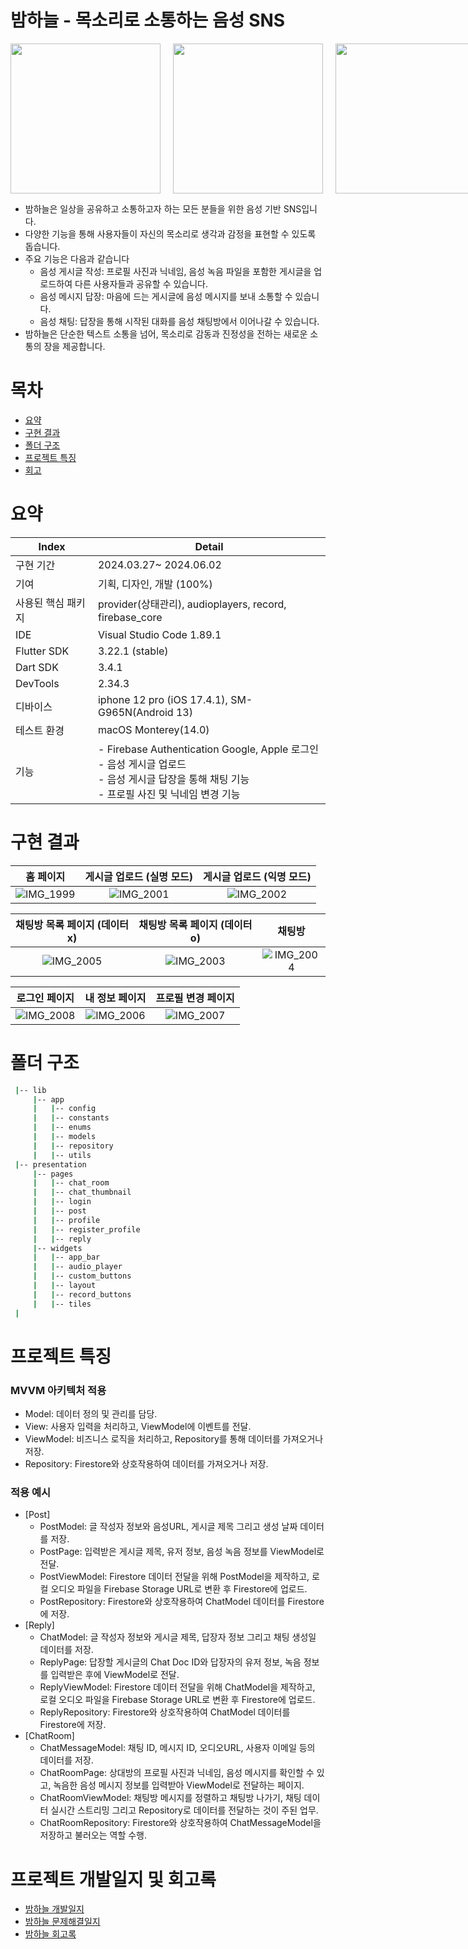 
# 밤하늘 - 목소리로 소통하는 음성 SNS
<div style="display: flex; justify-content: space-evenly; gap: 20px;">
    <img style="width: 240px" src="https://velog.velcdn.com/images/yun_dal/post/3e2e5955-b727-40d0-9ec3-77160c752733/image.png" />
    <img style="width: 240px" src="https://velog.velcdn.com/images/yun_dal/post/e5659ec8-1c5a-4839-bce9-cbd11f3fb927/image.png" />
    <img style="width: 240px" src="https://velog.velcdn.com/images/yun_dal/post/408437b4-036f-4404-b170-980dfcdd42c8/image.png" />
</div>

- 밤하늘은 일상을 공유하고 소통하고자 하는 모든 분들을 위한 음성 기반 SNS입니다.
- 다양한 기능을 통해 사용자들이 자신의 목소리로 생각과 감정을 표현할 수 있도록 돕습니다.
- 주요 기능은 다음과 같습니다
    - 음성 게시글 작성: 프로필 사진과 닉네임, 음성 녹음 파일을 포함한 게시글을 업로드하여 다른 사용자들과 공유할 수 있습니다.
    - 음성 메시지 답장: 마음에 드는 게시글에 음성 메시지를 보내 소통할 수 있습니다.
    - 음성 채팅: 답장을 통해 시작된 대화를 음성 채팅방에서 이어나갈 수 있습니다.
- 밤하늘은 단순한 텍스트 소통을 넘어, 목소리로 감동과 진정성을 전하는 새로운 소통의 장을 제공합니다.



# 목차
- [요약](#요약)
- [구현 결과](#구현-결과)
- [폴더 구조](#폴더-구조)
- [프로젝트 특징](#프로젝트-특징)
- [회고](#회고)



# 요약

| Index                | Detail                                                  |
|----------------------|---------------------------------------------------------|
| 구현 기간            | 2024.03.27~ 2024.06.02                                  |
| 기여                 | 기획, 디자인, 개발 (100%)                               |
| 사용된 핵심 패키지   | provider(상태관리), audioplayers, record, firebase_core |
| IDE                  | Visual Studio Code 1.89.1                               |
| Flutter SDK          | 3.22.1 (stable)                                         |
| Dart SDK             | 3.4.1                                                   |
| DevTools             | 2.34.3                                                  |
| 디바이스             | iphone 12 pro (iOS 17.4.1), SM-G965N(Android 13)           |
| 테스트 환경          | macOS Monterey(14.0)                                  |
| 기능                 | - Firebase Authentication Google, Apple 로그인 <br> - 음성 게시글 업로드 <br> - 음성 게시글 답장을 통해 채팅 기능 <br> - 프로필 사진 및 닉네임 변경 기능 |



# 구현 결과

| 홈 페이지 | 게시글 업로드 (실명 모드) | 게시글 업로드 (익명 모드) |
|:--------------------------:|:--------------------------:|:--------------------------:|
| ![IMG_1999](https://github.com/Yundal0/everyones_tone/assets/101382788/1621b1e8-255d-4419-ba4e-356595caa176) | ![IMG_2001](https://github.com/Yundal0/everyones_tone/assets/101382788/e5c6a9d1-e587-4f60-9661-117bd2c14601) | ![IMG_2002](https://github.com/Yundal0/everyones_tone/assets/101382788/b15ae0a1-da6f-4596-87b9-e304266de972) |

| 채팅방 목록 페이지 (데이터x) | 채팅방 목록 페이지 (데이터o) | 채팅방 |
|:--------------------------:|:--------------------------:|:--------------------------:|
| ![IMG_2005](https://github.com/Yundal0/everyones_tone/assets/101382788/ae766316-4c20-4cae-970d-b39bc5aa3719) | ![IMG_2003](https://github.com/Yundal0/everyones_tone/assets/101382788/36b700c4-2222-48f6-adc5-815b30b7593a) | ![IMG_2004](https://github.com/Yundal0/everyones_tone/assets/101382788/db511457-1eaf-4fb5-a6c4-e94b80f7ec2c) |

| 로그인 페이지 | 내 정보 페이지 | 프로필 변경 페이지 |
|:--------------------------:|:--------------------------:|:--------------------------:|
| ![IMG_2008](https://github.com/Yundal0/everyones_tone/assets/101382788/34ff1097-471b-4947-b034-dbf3bbe7cd48) | ![IMG_2006](https://github.com/Yundal0/everyones_tone/assets/101382788/b4c318e5-3475-4f6a-acca-c689410e3a1a) | ![IMG_2007](https://github.com/Yundal0/everyones_tone/assets/101382788/c24c8bd9-40d0-4d65-820e-f6b48f0a15f3) |



# 폴더 구조

```bash
 |-- lib
     |-- app
     |   |-- config
     |   |-- constants
     |   |-- enums
     |   |-- models
     |   |-- repository
     |   |-- utils
 |-- presentation
     |-- pages
     |   |-- chat_room
     |   |-- chat_thumbnail
     |   |-- login
     |   |-- post
     |   |-- profile
     |   |-- register_profile
     |   |-- reply
     |-- widgets
     |   |-- app_bar
     |   |-- audio_player
     |   |-- custom_buttons
     |   |-- layout
     |   |-- record_buttons
     |   |-- tiles
 |
```



# 프로젝트 특징
### MVVM 아키텍처 적용  
- Model: 데이터 정의 및 관리를 담당. 
- View: 사용자 입력을 처리하고, ViewModel에 이벤트를 전달.
- ViewModel: 비즈니스 로직을 처리하고, Repository를 통해 데이터를 가져오거나 저장.
- Repository: Firestore와 상호작용하여 데이터를 가져오거나 저장.
### 적용 예시
- [Post]
    - PostModel: 글 작성자 정보와 음성URL, 게시글 제목 그리고 생성 날짜 데이터를 저장.
    - PostPage: 입력받은 게시글 제목, 유저 정보, 음성 녹음 정보를 ViewModel로 전달.
    - PostViewModel: Firestore 데이터 전달을 위해 PostModel을 제작하고, 로컬 오디오 파일을 Firebase Storage URL로 변환 후 Firestore에 업로드.
    - PostRepository: Firestore와 상호작용하여 ChatModel 데이터를 Firestore에 저장.
- [Reply]
    - ChatModel: 글 작성자 정보와 게시글 제목, 답장자 정보 그리고 채팅 생성일 데이터를 저장.
    - ReplyPage: 답장할 게시글의 Chat Doc ID와 답장자의 유저 정보, 녹음 정보를 입력받은 후에 ViewModel로 전달.
    - ReplyViewModel: Firestore 데이터 전달을 위해 ChatModel을 제작하고, 로컬 오디오 파일을 Firebase Storage URL로 변환 후 Firestore에 업로드.
    - ReplyRepository: Firestore와 상호작용하여 ChatModel 데이터를 Firestore에 저장.
- [ChatRoom]
    - ChatMessageModel: 채팅 ID, 메시지 ID, 오디오URL, 사용자 이메일 등의 데이터를 저장.
    - ChatRoomPage: 상대방의 프로필 사진과 닉네임, 음성 메시지를 확인할 수 있고, 녹음한 음성 메시지 정보를 입력받아 ViewModel로 전달하는 페이지.
    - ChatRoomViewModel: 채팅방 메시지를 정렬하고 채팅방 나가기, 채팅 데이터 실시간 스트리밍 그리고 Repository로 데이터를 전달하는 것이 주된 업무.
    - ChatRoomRepository: Firestore와 상호작용하여 ChatMessageModel을 저장하고 불러오는 역할 수행.



# 프로젝트 개발일지 및 회고록
- <a href="https://equable-jitterbug-e9a.notion.site/94af09276a7549e79912577fb6144708?v=e1ab4856173049daac90f2c6e3435ba3">밤하늘 개발일지</a>
- <a href="https://equable-jitterbug-e9a.notion.site/b11ed3e7f92d4761b47f75a2835fc891?v=803502e0855942839298fa77cbf58499&pvs=4">밤하늘 문제해결일지</a>
- <a href="https://equable-jitterbug-e9a.notion.site/d8727e5946ca49c8a618913cd03fbfc7?pvs=4">밤하늘 회고록</a>
